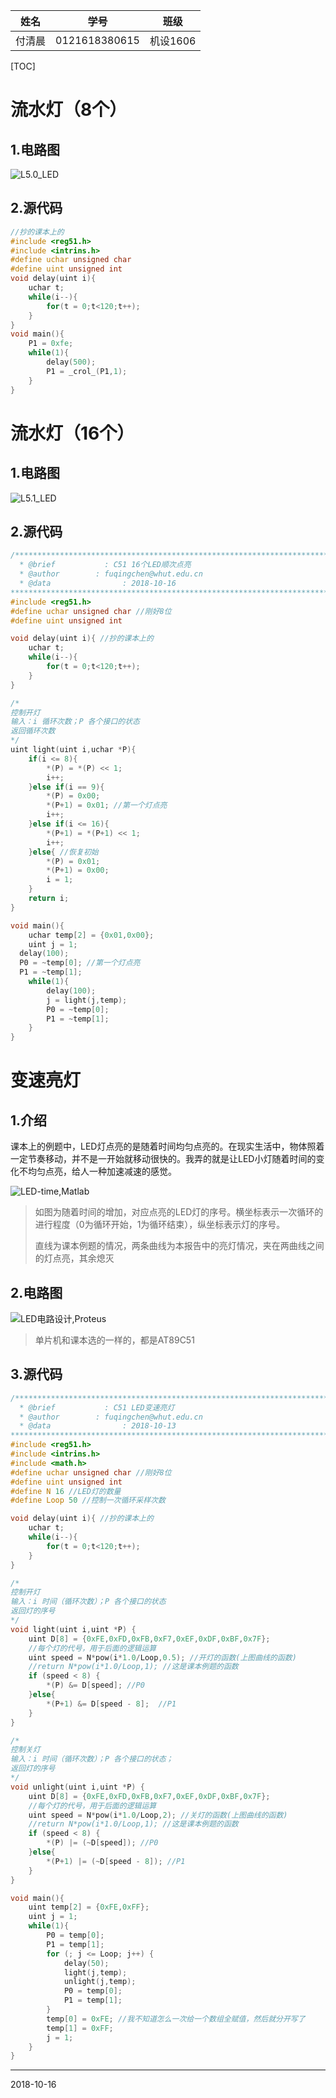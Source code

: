 |  姓名  |     学号      |   班级   |
| :----: | :-----------: | :------: |
| 付清晨 | 0121618380615 | 机设1606 |

[TOC]

# 流水灯（8个）

## 1.电路图

![L5.0_LED](Picture/L5.0_LED.BMP)

## 2.源代码

```c
//抄的课本上的
#include <reg51.h>
#include <intrins.h>
#define uchar unsigned char
#define uint unsigned int
void delay(uint i){
	uchar t;
	while(i--){
		for(t = 0;t<120;t++);
	}
}
void main(){
    P1 = 0xfe;
    while(1){
        delay(500);
        P1 = _crol_(P1,1);
    }
}
```

# 流水灯（16个）

## 1.电路图

![L5.1_LED](Picture/L5.1_LED.BMP)

## 2.源代码

```c
/**************************************************************************
  * @brief           : C51 16个LED顺次点亮
  * @author        : fuqingchen@whut.edu.cn
  * @data  				 : 2018-10-16
***************************************************************************/
#include <reg51.h>
#define uchar unsigned char //刚好8位
#define uint unsigned int

void delay(uint i){ //抄的课本上的
	uchar t;
	while(i--){
		for(t = 0;t<120;t++);
	}
}

/*
控制开灯
输入：i 循环次数；P 各个接口的状态
返回循环次数
*/
uint light(uint i,uchar *P){
	if(i <= 8){
		*(P) = *(P) << 1;
		i++;
	}else if(i == 9){
		*(P) = 0x00;
		*(P+1) = 0x01; //第一个灯点亮
		i++;
	}else if(i <= 16){
		*(P+1) = *(P+1) << 1;
		i++;
	}else{ //恢复初始
		*(P) = 0x01;
		*(P+1) = 0x00;
		i = 1;
	}
	return i;
}

void main(){
	uchar temp[2] = {0x01,0x00};
	uint j = 1;
  delay(100);
  P0 = ~temp[0]; //第一个灯点亮
  P1 = ~temp[1];
	while(1){
		delay(100);
		j = light(j,temp);
		P0 = ~temp[0];
		P1 = ~temp[1];
	}
}
```

# 变速亮灯

## 1.介绍

课本上的例题中，LED灯点亮的是随着时间均匀点亮的。在现实生活中，物体照着一定节奏移动，并不是一开始就移动很快的。我弄的就是让LED小灯随着时间的变化不均匀点亮，给人一种加速减速的感觉。

![LED-time,Matlab](Picture/LED.png)

> 如图为随着时间的增加，对应点亮的LED灯的序号。横坐标表示一次循环的进行程度（0为循环开始，1为循环结束），纵坐标表示灯的序号。
>
> 直线为课本例题的情况，两条曲线为本报告中的亮灯情况，夹在两曲线之间的灯点亮，其余熄灭

## 2.电路图

![LED电路设计,Proteus](Picture/L5.1_LED.BMP)

> 单片机和课本选的一样的，都是AT89C51

## 3.源代码

```c
/**************************************************************************
  * @brief           : C51 LED变速亮灯
  * @author        : fuqingchen@whut.edu.cn
  * @data  				 : 2018-10-13
***************************************************************************/
#include <reg51.h>
#include <intrins.h>
#include <math.h>
#define uchar unsigned char //刚好8位
#define uint unsigned int
#define N 16 //LED灯的数量
#define Loop 50 //控制一次循环采样次数

void delay(uint i){ //抄的课本上的
	uchar t;
	while(i--){
		for(t = 0;t<120;t++);
	}
}

/*
控制开灯
输入：i 时间（循环次数）；P 各个接口的状态
返回灯的序号
*/
void light(uint i,uint *P) {
	uint D[8] = {0xFE,0xFD,0xFB,0xF7,0xEF,0xDF,0xBF,0x7F}; 
    //每个灯的代号，用于后面的逻辑运算
	uint speed = N*pow(i*1.0/Loop,0.5); //开灯的函数(上图曲线的函数)
	//return N*pow(i*1.0/Loop,1); //这是课本例题的函数
	if (speed < 8) {
		*(P) &= D[speed]; //P0
	}else{
		*(P+1) &= D[speed - 8];  //P1
	}
}

/*
控制关灯
输入：i 时间（循环次数）；P 各个接口的状态；
返回灯的序号
*/
void unlight(uint i,uint *P) {
	uint D[8] = {0xFE,0xFD,0xFB,0xF7,0xEF,0xDF,0xBF,0x7F};
    //每个灯的代号，用于后面的逻辑运算
	uint speed = N*pow(i*1.0/Loop,2); //关灯的函数(上图曲线的函数)
    //return N*pow(i*1.0/Loop,1); //这是课本例题的函数
	if (speed < 8) {
		*(P) |= (~D[speed]); //P0
	}else{
		*(P+1) |= (~D[speed - 8]); //P1
	}
}

void main(){
	uint temp[2] = {0xFE,0xFF};
	uint j = 1;
	while(1){
		P0 = temp[0];
		P1 = temp[1];
		for (; j <= Loop; j++) {
			delay(50);
			light(j,temp);
			unlight(j,temp);
			P0 = temp[0];
			P1 = temp[1];
		}
		temp[0] = 0xFE; //我不知道怎么一次给一个数组全赋值，然后就分开写了
		temp[1] = 0xFF;
		j = 1;
	}
}
```

------

2018-10-16